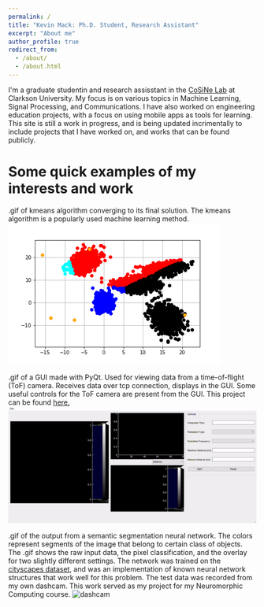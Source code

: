 ```yaml
---
permalink: /
title: "Kevin Mack: Ph.D. Student, Research Assistant"
excerpt: "About me"
author_profile: true
redirect_from: 
  - /about/
  - /about.html
---
```


I'm a graduate studentin and research assisstant in the <a href="https://cosine.clarkson.edu/">CoSiNe Lab</a> at Clarkson University. My focus is on various topics in Machine Learning, Signal Processing, and Communications. I have also worked on engineering education projects, with a focus on using mobile apps as tools for learning. This site is still a work in progress, and is being updated incrimentally to include projects that I have worked on, and works that can be found publicly.


Some quick examples of my interests and work
======

.gif of kmeans algorithm converging to its final solution. The kmeans algorithm is a popularly used machine learning method.
![kmeans](files/kmeans_gif.gif)

.gif of a GUI made with PyQt. Used for viewing data from a time-of-flight (ToF) camera. Receives data over tcp connection, displays in the GUI. Some useful controls for the ToF camera are present from the GUI. This project can be found <a href="https://github.com/mackkv/CaptureGUI">here.</a>
![gui](files/gui_gif.gif)

.gif of the output from a semantic segmentation neural network. The colors represent segments of the image that belong to certain class of objects. The .gif shows the raw input data, the pixel classification, and the overlay for two slightly different settings. The network was trained on the <a href="https://www.cityscapes-dataset.com/">cityscapes dataset</a>, and was an implementation of known neural network structures that work well for this problem. The test data was recorded from my own dashcam. This work served as my project for my Neuromorphic Computing course.
![dashcam](files/potsdam_dashcam.gif)
